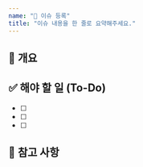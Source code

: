```yaml
---
name: "📄 이슈 등록"
title: "이슈 내용을 한 줄로 요약해주세요."
---
```


## 💬 개요
<!-- 어떤 이슈인지 간결하게 설명해주세요. (버그, 기능 제안, 개선 등) -->


## ✅ 해야 할 일 (To-Do)
<!-- 이슈 해결을 위해 필요한 구체적인 작업 목록을 작성해주세요. (없으면 비워두셔도 됩니다.) -->
- [ ]
- [ ] 
- [ ] 


## 📝 참고 사항
<!-- 스크린샷, 관련 링크, 에러 로그 등 이슈를 이해하는 데 도움이 될 만한 모든 정보를 추가해주세요. -->